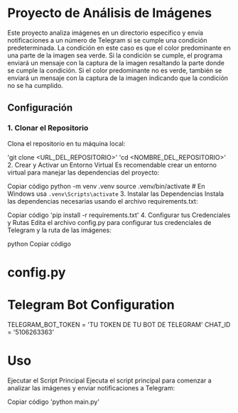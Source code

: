 # Proyecto de Análisis de Imágenes

Este proyecto analiza imágenes en un directorio específico y envía notificaciones a un número de Telegram si se cumple una condición predeterminada. La condición en este caso es que el color predominante en una parte de la imagen sea verde. Si la condición se cumple, el programa enviará un mensaje con la captura de la imagen resaltando la parte donde se cumple la condición. Si el color predominante no es verde, también se enviará un mensaje con la captura de la imagen indicando que la condición no se ha cumplido.

## Configuración

### 1. Clonar el Repositorio

Clona el repositorio en tu máquina local:


'git clone <URL_DEL_REPOSITORIO>'
'cd <NOMBRE_DEL_REPOSITORIO>'
2. Crear y Activar un Entorno Virtual
Es recomendable crear un entorno virtual para manejar las dependencias del proyecto:


Copiar código
python -m venv .venv
source .venv/bin/activate  # En Windows usa `.venv\Scripts\activate`
3. Instalar las Dependencias
Instala las dependencias necesarias usando el archivo requirements.txt:


Copiar código
'pip install -r requirements.txt'
4. Configurar tus Credenciales y Rutas
Edita el archivo config.py para configurar tus credenciales de Telegram y la ruta de las imágenes:

python
Copiar código
# config.py

# Telegram Bot Configuration
TELEGRAM_BOT_TOKEN = 'TU TOKEN DE TU BOT DE TELEGRAM'
CHAT_ID = '5106263363'

# Uso
Ejecutar el Script Principal
Ejecuta el script principal para comenzar a analizar las imágenes y enviar notificaciones a Telegram:

Copiar código
'python main.py'
